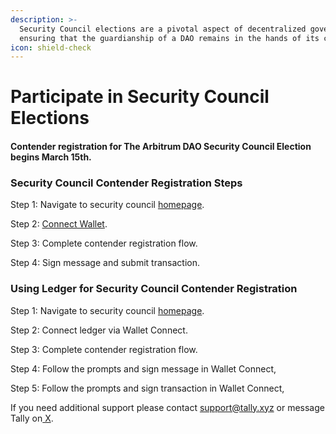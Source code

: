 ```yaml
---
description: >-
  Security Council elections are a pivotal aspect of decentralized governance,
  ensuring that the guardianship of a DAO remains in the hands of its community.
icon: shield-check
---
```


# Participate in Security Council Elections

#### Contender registration for The Arbitrum DAO Security Council Election begins March 15th.&#x20;

### Security Council Contender Registration Steps

Step 1: Navigate to security council [homepage](https://www.tally.xyz/gov/arbitrum/council/security-council/election/3).&#x20;

Step 2: [Connect Wallet](https://docs.tally.xyz/tally-features/navigating-the-tally-platform/getting-started#sign-in).

Step 3: Complete contender registration flow.&#x20;

Step 4: Sign message and submit transaction.

### Using Ledger for Security Council Contender Registration

Step 1: Navigate to security council [homepage](https://www.tally.xyz/gov/arbitrum/council/security-council/election/3).&#x20;

Step 2: Connect ledger via Wallet Connect.

Step 3: Complete contender registration flow.

Step 4: Follow the prompts and sign message in Wallet Connect,

Step 5: Follow the prompts and sign transaction in Wallet Connect,



If you need additional support please contact support@tally.xyz or message Tally on[ X](https://x.com/tallyxyz).
